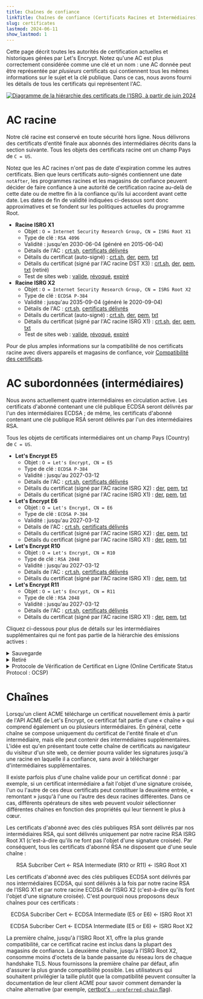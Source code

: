 ```yaml
---
title: Chaînes de confiance
linkTitle: Chaînes de confiance (Certificats Racines et Intermédiaires)
slug: certificates
lastmod: 2024-06-11
show_lastmod: 1
---
```


Cette page décrit toutes les autorités de certification actuelles et historiques gérées par Let's Encrypt. Notez qu'une AC est plus correctement considérée comme une clé et un nom : une AC donnée peut être représentée par _plusieurs_ certificats qui contiennent tous les mêmes informations sur le sujet et la clé publique. Dans ce cas, nous avons fourni les détails de tous les certificats qui représentent l'AC.

[![Diagramme de la hiérarchie des certificats de l'ISRG, à partir de juin 2024](/images/isrg-hierarchy.png)](/images/isrg-hierarchy.png)

# AC racine

Notre clé racine est conservé en toute sécurité hors ligne. Nous délivrons des certificats d'entité finale aux abonnés des intermédiaires décrits dans la section suivante. Tous les objets des certificats racine ont un champ Pays de `C = US`.

Notez que les AC racines n'ont pas de date d'expiration comme les autres certificats. Bien que leurs certificats auto-signés contiennent une date `notAfter`, les programmes racines et les magasins de confiance peuvent décider de faire confiance à une autorité de certification racine au-delà de cette date ou de mettre fin à la confiance qu'ils lui accordent avant cette date. Les dates de fin de validité indiquées ci-dessous sont donc approximatives et se fondent sur les politiques actuelles du programme Root.

* **Racine ISRG X1**
  * Objet : `O = Internet Security Research Group, CN = ISRG Root X1`
  * Type de clé : `RSA 4096`
  * Validité : jusqu'en 2030-06-04 (généré en 2015-06-04)
  * Détails de l'AC : [crt.sh](https://crt.sh/?caid=7394), [certificats délivrés](https://crt.sh/?Identity=%25&iCAID=7394)
  * Détails du certificat (auto-signé) : [crt.sh](https://crt.sh/?id=9314791), [der](/certs/isrgrootx1.der), [pem](/certs/isrgrootx1.pem), [txt](/certs/isrgrootx1.txt)
  * Détails du certificat (signé par l'AC racine DST X3) : [crt.sh](https://crt.sh/?id=3958242236), [der](/certs/isrg-root-x1-cross-signed.der), [pem](/certs/isrg-root-x1-cross-signed.pem), [txt](/certs/isrg-root-x1-cross-signed.txt) (retiré)
  * Test de sites web : [valide](https://valid-isrgrootx1.letsencrypt.org/), [révoqué](https://revoked-isrgrootx1.letsencrypt.org/), [expiré](https://expired-isrgrootx1.letsencrypt.org/)
* **Racine ISRG X2**
  * Objet : `O = Internet Security Research Group, CN = ISRG Root X2`
  * Type de clé : `ECDSA P-384`
  * Validité : jusqu'au 2035-09-04 (généré le 2020-09-04)
  * Détails de l'AC : [crt.sh](https://crt.sh/?caid=183269), [certificats délivrés](https://crt.sh/?Identity=%25&iCAID=183269)
  * Détails du certificat (auto-signé) : [crt.sh](https://crt.sh/?id=3335562555), [der](/certs/isrg-root-x2.der), [pem](/certs/isrg-root-x2.pem), [txt](/certs/isrg-root-x2.txt)
  * Détails du certificat (signé par l'AC racine ISRG X1) : [crt.sh](https://crt.sh/?id=3334561878), [der](/certs/isrg-root-x2-cross-signed.der), [pem](/certs/isrg-root-x2-cross-signed.pem), [txt](/certs/isrg-root-x2-cross-signed.txt)
  * Test de sites web : [valide](https://valid-isrgrootx2.letsencrypt.org/), [révoqué](https://revoked-isrgrootx2.letsencrypt.org/), [expiré](https://expired-isrgrootx2.letsencrypt.org/)

Pour de plus amples informations sur la compatibilité de nos certificats racine avec divers appareils et magasins de confiance, voir [Compatibilité des certificats](/docs/cert-compat).

# AC subordonnées (intermédiaires)

Nous avons actuellement quatre intermédiaires en circulation active. Les certificats d'abonné contenant une clé publique ECDSA seront délivrés par l'un des intermédiaires ECDSA ; de même, les certificats d'abonné contenant une clé publique RSA seront délivrés par l'un des intermédiaires RSA.

Tous les objets de certificats intermédiaires ont un champ Pays (Country) de `C = US`.

* **Let's Encrypt E5**
  * Objet : `O = Let's Encrypt, CN = E5`
  * Type de clé : `ECDSA P-384`
  * Validité : jusqu'au 2027-03-12
  * Détails de l'AC : [crt.sh](https://crt.sh/?caid=295810), [certificats délivrés](https://crt.sh/?Identity=%25&iCAID=295810)
  * Détails du certificat (signé par l'AC racine ISRG X2) : [der](/certs/2024/e5.der), [pem](/certs/2024/e5.pem), [txt](/certs/2024/e5.txt)
  * Détails du certificat (signé par l'AC racine ISRG X1) : [der](/certs/2024/e5-cross.der), [pem](/certs/2024/e5-cross.pem), [txt](/certs/2024/e5-cross.txt)
* **Let's Encrypt E6**
  * Objet : `O = Let's Encrypt, CN = E6`
  * Type de clé : `ECDSA P-384`
  * Validité : jusqu'au 2027-03-12
  * Détails de l'AC : [crt.sh](https://crt.sh/?caid=295819), [certificats délivrés](https://crt.sh/?Identity=%25&iCAID=295819)
  * Détails du certificat (signé par l'AC racine ISRG X2) : [der](/certs/2024/e6.der), [pem](/certs/2024/e6.pem), [txt](/certs/2024/e6.txt)
  * Détails du certificat (signé par l'AC racine ISRG X1) : [der](/certs/2024/e6-cross.der), [pem](/certs/2024/e6-cross.pem), [txt](/certs/2024/e6-cross.txt)
* **Let's Encrypt R10**
  * Objet : `O = Let's Encrypt, CN = R10`
  * Type de clé : `RSA 2048`
  * Validité : jusqu'au 2027-03-12
  * Détails de l'AC : [crt.sh](https://crt.sh/?caid=295814), [certificats délivrés](https://crt.sh/?Identity=%25&iCAID=295814)
  * Détails du certificat (signé par l'AC racine ISRG X1) : [der](/certs/2024/r10.der), [pem](/certs/2024/r10.pem), [txt](/certs/2024/r10.txt)
* **Let's Encrypt R11**
  * Objet : `O = Let's Encrypt, CN = R11`
  * Type de clé : `RSA 2048`
  * Validité : jusqu'au 2027-03-12
  * Détails de l'AC : [crt.sh](https://crt.sh/?caid=295815), [certificats délivrés](https://crt.sh/?Identity=%25&iCAID=295815)
  * Détails du certificat (signé par l'AC racine ISRG X1) : [der](/certs/2024/r11.der), [pem](/certs/2024/r11.pem), [txt](/certs/2024/r11.txt)

Cliquez ci-dessous pour plus de détails sur les intermédiaires supplémentaires qui ne font pas partie de la hiérarchie des émissions actives :

<details>
<summary>Sauvegarde</summary>

Ces autorités de certification intermédiaires disposent de certificats en cours de validité, mais ne sont pas émises par elles. Nous pouvons commencer à émettre des certificats d'abonné à partir de ces derniers à tout moment, sans avertissement.

* **Let's Encrypt E7**
  * Objet : `O = Let's Encrypt, CN = E7`
  * Type de clé : `ECDSA P-384`
  * Validité : jusqu'au 2027-03-12
  * Détails de l'AC : [crt.sh](https://crt.sh/?caid=295813), [certificats délivrés](https://crt.sh/?Identity=%25&iCAID=295813)
  * Détails du certificat (signé par l'AC racine ISRG X2) : [der](/certs/2024/e7.der), [pem](/certs/2024/e7.pem), [txt](/certs/2024/e7.txt)
  * Détails du certificat (signé par l'AC racine ISRG X1) : [der](/certs/2024/e7-cross.der), [pem](/certs/2024/e7-cross.pem), [txt](/certs/2024/e7-cross.txt)
* **Let's Encrypt E8**
  * Objet : `O = Let's Encrypt, CN = E8`
  * Type de clé : `ECDSA P-384`
  * Validité : jusqu'au 2027-03-12
  * Détails de l'AC : [crt.sh](https://crt.sh/?caid=295809), [certificats délivrés](https://crt.sh/?Identity=%25&iCAID=295809)
  * Détails du certificat (signé par l'AC racine ISRG X2) : [der](/certs/2024/e8.der), [pem](/certs/2024/e8.pem), [txt](/certs/2024/e8.txt)
  * Détails du certificat (signé par l'AC racine ISRG X1) : [der](/certs/2024/e8-cross.der), [pem](/certs/2024/e8-cross.pem), [txt](/certs/2024/e8-cross.txt)
* **Let's Encrypt E9**
  * Objet : `O = Let's Encrypt, CN = E9`
  * Type de clé : `ECDSA P-384`
  * Validité : jusqu'au 2027-03-12
  * Détails de l'AC : [crt.sh](https://crt.sh/?caid=295812), [certificats délivrés](https://crt.sh/?Identity=%25&iCAID=295812)
  * Détails du certificat (signé par l'AC racine ISRG X2) : [der](/certs/2024/e9.der), [pem](/certs/2024/e9.pem), [txt](/certs/2024/e9.txt)
  * Détails du certificat (signé par l'AC racine ISRG X1) : [der](/certs/2024/e9-cross.der), [pem](/certs/2024/e9-cross.pem), [txt](/certs/2024/e9-cross.txt)
* **Let's Encrypt R12**
  * Objet : `O = Let's Encrypt, CN = R12`
  * Type de clé : `RSA 2048`
  * Validité : jusqu'au 2027-03-12
  * Détails de l'AC : [crt.sh](https://crt.sh/?caid=295816), [certificats délivrés](https://crt.sh/?Identity=%25&iCAID=295816)
  * Détails du certificat (signé par l'AC racine ISRG X1) : [der](/certs/2024/r12.der), [pem](/certs/2024/r12.pem), [txt](/certs/2024/r12.txt)
* **Let's Encrypt R13**
  * Objet : `O = Let's Encrypt, CN = R13`
  * Type de clé : `RSA 2048`
  * Validité : jusqu'au 2027-03-12
  * Détails de l'AC : [crt.sh](https://crt.sh/?caid=295817), [certificats délivrés](https://crt.sh/?Identity=%25&iCAID=295817)
  * Détails du certificat (signé par l'AC racine ISRG X1) : [der](/certs/2024/r13.der), [pem](/certs/2024/r13.pem), [txt](/certs/2024/r13.txt)
* **Let's Encrypt R14**
  * Objet : `O = Let's Encrypt, CN = R14`
  * Type de clé : `RSA 2048`
  * Validité : jusqu'au 2027-03-12
  * Détails de l'AC : [crt.sh](https://crt.sh/?caid=295818), [certificats délivrés](https://crt.sh/?Identity=%25&iCAID=295818)
  * Détails du certificat (signé par l'AC racine ISRG X1) : [der](/certs/2024/r14.der), [pem](/certs/2024/r14.pem), [txt](/certs/2024/r14.txt)

</details>

<details>
<summary>Retiré</summary>

Ces autorités de certification intermédiaires ne sont plus utilisées pour émettre des certificats pour les souscripteurs. Ceux qui ont encore des certificats valides peuvent produire des réponses OCSP et/ou des CRL.

* **Let's Encrypt E1**
  * Objet : `O = Let's Encrypt, CN = E1`
  * Type de clé : `ECDSA P-384`
  * Validité : jusqu'au 2025-09-15
  * Détails de l'AC : [crt.sh](https://crt.sh/?caid=183283), [certificats délivrés](https://crt.sh/?Identity=%25&iCAID=183283)
  * Détails du certificat (signé par l'AC racine ISRG X2) : [crt.sh](https://crt.sh/?id=3334671964), [der](/certs/lets-encrypt-e1.der), [pem](/certs/lets-encrypt-e1.pem), [txt](/certs/lets-encrypt-e1.txt)
* **Let's Encrypt E2**
  * Objet : `O = Let's Encrypt, CN = E2`
  * Type de clé : `ECDSA P-384`
  * Validité : jusqu'au 2025-09-15
  * Détails de l'AC : [crt.sh](https://crt.sh/?caid=183284), [certificats délivrés](https://crt.sh/?Identity=%25&iCAID=183284)
  * Détails du certificat (signé par l'AC racine ISRG X2) : [crt.sh](https://crt.sh/?id=3334671963), [der](/certs/lets-encrypt-e2.der), [pem](/certs/lets-encrypt-e2.pem), [txt](/certs/lets-encrypt-e2.txt)
* **Let's Encrypt R3**
  * Objet : `O = Let's Encrypt, CN = R3`
  * Type de clé : `RSA 2048`
  * Validité : jusqu'au 2025-09-15
  * Détails de l'AC : [crt.sh](https://crt.sh/?caid=183267), [certificats délivrés](https://crt.sh/?Identity=%25&iCAID=183267)
  * Détails du certificat (signé par l'AC racine ISRG X1) : [crt.sh](https://crt.sh/?id=3334561879), [der](/certs/lets-encrypt-r3.der), [pem](/certs/lets-encrypt-r3.pem), [txt](/certs/lets-encrypt-r3.txt)
  * Détails du certificat (signé par IdenTrust) : [crt.sh](https://crt.sh/?id=3479778542), [der](/certs/lets-encrypt-r3-cross-signed.der), [pem](/certs/lets-encrypt-r3-cross-signed.pem), [txt](/certs/lets-encrypt-r3-cross-signed.txt)
* **Let's Encrypt R4**
  * Objet : `O = Let's Encrypt, CN = R4`
  * Type de clé : `RSA 2048`
  * Validité : jusqu'au 2025-09-15
  * Détails de l'AC : [crt.sh](https://crt.sh/?caid=183268), [certificats délivrés](https://crt.sh/?Identity=%25&iCAID=183268)
  * Détails du certificat (signé par l'AC racine ISRG X1) : [crt.sh](https://crt.sh/?id=3334561877), [der](/certs/lets-encrypt-r4.der), [pem](/certs/lets-encrypt-r4.pem), [txt](/certs/lets-encrypt-r4.txt)
  * Détails du certificat (signé par IdenTrust) : [crt.sh](https://crt.sh/?id=3479778543), [der](/certs/lets-encrypt-r4-cross-signed.der), [pem](/certs/lets-encrypt-r4-cross-signed.pem), [txt](/certs/lets-encrypt-r4-cross-signed.txt)
* **Let's Encrypt Authority X1**
  * Objet : `O = Let's Encrypt, CN = Let's Encrypt Authority X1`
  * Type de clé : `RSA 2048`
  * Validité : expiré le 2020-06-04
  * Détails de l'AC : [crt.sh](https://crt.sh/?caid=7395), [certificats délivrés](https://crt.sh/?Identity=%25&iCAID=7395)
  * Détails du certificat (signé par l'AC racine ISRG X1) : [crt.sh](https://crt.sh/?id=9314792), [der](/certs/letsencryptauthorityx1.der), [pem](/certs/letsencryptauthorityx1.pem), [txt](/certs/letsencryptauthorityx1.txt)
  * Détails du certificat (signé par IdenTrust) : [crt.sh](https://crt.sh/?id=10235198), [der](/certs/lets-encrypt-x1-cross-signed.der), [pem](/certs/lets-encrypt-x1-cross-signed.pem), [txt](/certs/lets-encrypt-x1-cross-signed.txt)
* **Let's Encrypt Authority X2**
  * Objet : `O = Let's Encrypt, CN = Let's Encrypt Authority X2`
  * Type de clé : `RSA 2048`
  * Validité : expiré le 2020-06-04
  * Détails de l'AC : [crt.sh](https://crt.sh/?caid=9745), [certificats délivrés](https://crt.sh/?Identity=%25&iCAID=9745)
  * Détails du certificat (signé par l'AC racine ISRG X1) : [crt.sh](https://crt.sh/?id=12721505), [der](/certs/letsencryptauthorityx2.der), [pem](/certs/letsencryptauthorityx2.pem), [txt](/certs/letsencryptauthorityx2.txt)
  * Détails du certificat (signé par IdenTrust) : [crt.sh](https://crt.sh/?id=10970235), [der](/certs/lets-encrypt-x2-cross-signed.der), [pem](/certs/lets-encrypt-x2-cross-signed.pem), [txt](/certs/lets-encrypt-x2-cross-signed.txt)
* **Let's Encrypt Authority X3**
  * Objet : `O = Let's Encrypt, CN = Let's Encrypt Authority X3`
  * Type de clé : `RSA 2048`
  * Validité : expiré le 2021-10-06
  * Détails de l'AC : [crt.sh](https://crt.sh/?caid=16418), [certificats délivrés](https://crt.sh/?Identity=%25&iCAID=16418)
  * Détails du certificat (signé par l'AC racine ISRG X1) : [crt.sh](https://crt.sh/?id=47997543), [der](/certs/letsencryptauthorityx3.der), [pem](/certs/letsencryptauthorityx3.pem), [txt](/certs/letsencryptauthorityx3.txt)
  * Détails du certificat (signé par IdenTrust) : [crt.sh](https://crt.sh/?id=15706126), [der](/certs/lets-encrypt-x3-cross-signed.der), [pem](/certs/lets-encrypt-x3-cross-signed.pem), [txt](/certs/lets-encrypt-x3-cross-signed.txt)
* **Let's Encrypt Authority X4**
  * Objet : `O = Let's Encrypt, CN = Let's Encrypt Authority X4`
  * Type de clé : `RSA 2048`
  * Validité : expiré le 2021-10-06
  * Détails de l'AC : [crt.sh](https://crt.sh/?caid=16429), [certificats délivrés](https://crt.sh/?Identity=%25&iCAID=16429)
  * Détails du certificat (signé par l'AC racine ISRG X1) : [crt.sh](https://crt.sh/?id=47997546), [der](/certs/letsencryptauthorityx4.der), [pem](/certs/letsencryptauthorityx4.pem), [txt](/certs/letsencryptauthorityx4.txt)
  * Détails du certificat (signé par IdenTrust) : [crt.sh](https://crt.sh/?id=15710291), [der](/certs/lets-encrypt-x4-cross-signed.der), [pem](/certs/lets-encrypt-x4-cross-signed.pem), [txt](/certs/lets-encrypt-x4-cross-signed.txt)

</details>

<details>
<summary>Protocole de Vérification de Certificat en Ligne (Online Certificate Status Protocol : OCSP)</summary>

Cette paire de clés était auparavant utilisée pour signer les réponses OCSP concernant l'état des intermédiaires de Let's Encrypt au nom de la racine de Let's Encrypt, afin que la racine puisse rester hors ligne en toute sécurité. Nous n'émettons plus de réponses OCSP pour nos intermédiaires ; à la place, nous émettons périodiquement des CRL à partir de notre racine pour communiquer l'état de révocation de nos intermédiaires.

* **Racine ISRG OCSP X1**
  * Objet : `O = Internet Security Research Group, CN = ISRG Root OCSP X1`
  * Type de clé : `RSA 2048`
  * Validité : jusqu'au 2025-06-10
  * Détails du certificat (signé par l'AC racine ISRG X1) : [crt.sh](https://crt.sh/?id=2929281974), [der](/certs/isrg-root-ocsp-x1.der), [pem](/certs/isrg-root-ocsp-x1.pem), [txt](/certs/isrg-root-ocsp-x1.txt)
  * Détails du certificat (signé par l'AC racine ISRG X1) : [crt.sh](https://crt.sh/?id=142051103) (expiré)

</details>
<p><!-- to get the right line spacing after a block element --></p>

# Chaînes

Lorsqu'un client ACME télécharge un certificat nouvellement émis à partir de l'API ACME de Let's Encrypt, ce certificat fait partie d'une « chaîne » qui comprend également un ou plusieurs intermédiaires. En général, cette chaîne se compose uniquement du certificat de l'entité finale et d'un intermédiaire, mais elle peut contenir des intermédiaires supplémentaires. L'idée est qu'en présentant toute cette chaîne de certificats au navigateur du visiteur d'un site web, ce dernier pourra valider les signatures jusqu'à une racine en laquelle il a confiance, sans avoir à télécharger d'intermédiaires supplémentaires.

Il existe parfois plus d'une chaîne valide pour un certificat donné : par exemple, si un certificat intermédiaire a fait l'objet d'une signature croisée, l'un ou l'autre de ces deux certificats peut constituer la deuxième entrée, « remontant » jusqu'à l'une ou l'autre des deux racines différentes. Dans ce cas, différents opérateurs de sites web peuvent vouloir sélectionner différentes chaînes en fonction des propriétés qui leur tiennent le plus à cœur.

Les certificats d'abonné avec des clés publiques RSA sont délivrés par nos intermédiaires RSA, qui sont délivrés uniquement par notre racine RSA ISRG Root X1 (c'est-à-dire qu'ils ne font pas l'objet d'une signature croisée). Par conséquent, tous les certificats d'abonné RSA ne disposent que d'une seule chaîne :

<div style="text-align: center">
RSA Subcriber Cert ← RSA Intermediate (R10 or R11) ← ISRG Root X1
</div>
<p><!-- to get the right line spacing after a block element --></p>

Les certificats d'abonné avec des clés publiques ECDSA sont délivrés par nos intermédiaires ECDSA, qui sont délivrés à la fois par notre racine RSA de l'ISRG X1 et par notre racine ECDSA de l'ISRG X2 (c'est-à-dire qu'ils font l'objet d'une signature croisée). C'est pourquoi nous proposons deux chaînes pour ces certificats :

<div style="text-align: center">
ECDSA Subcriber Cert ← ECDSA Intermediate (E5 or E6) ← ISRG Root X1

ECDSA Subcriber Cert ← ECDSA Intermediate (E5 or E6) ← ISRG Root X2
</div>
<p><!-- to get the right line spacing after a block element --></p>

La première chaîne, jusqu'à l'ISRG Root X1, offre la plus grande compatibilité, car ce certificat racine est inclus dans la plupart des magasins de confiance. La deuxième chaîne, jusqu'à l'ISRG Root X2, consomme moins d'octets de la bande passante du réseau lors de chaque handshake TLS. Nous fournissons la première chaîne par défaut, afin d'assurer la plus grande compatibilité possible. Les utilisateurs qui souhaitent privilégier la taille plutôt que la compatibilité peuvent consulter la documentation de leur client ACME pour savoir comment demander la chaîne alternative (par exemple, [certbot's `--preferred-chain` flag](https://eff-certbot.readthedocs.io/en/stable/using.html#certbot-command-line-options)).
